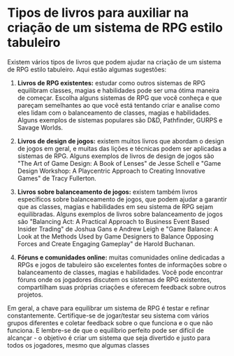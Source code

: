 # Tipos de livros para auxiliar na criação de um sistema de RPG estilo tabuleiro

Existem vários tipos de livros que podem ajudar na criação de um sistema de RPG estilo tabuleiro. Aqui estão algumas sugestões:

1. **Livros de RPG existentes:** estudar como outros sistemas de RPG equilibram classes, magias e habilidades pode ser uma ótima maneira de começar. Escolha alguns sistemas de RPG que você conheça e que pareçam semelhantes ao que você está tentando criar e analise como eles lidam com o balanceamento de classes, magias e habilidades. Alguns exemplos de sistemas populares são D&D, Pathfinder, GURPS e Savage Worlds.

2. **Livros de design de jogos:** existem muitos livros que abordam o design de jogos em geral, e muitas das lições e técnicas podem ser aplicadas a sistemas de RPG. Alguns exemplos de livros de design de jogos são "The Art of Game Design: A Book of Lenses" de Jesse Schell e "Game Design Workshop: A Playcentric Approach to Creating Innovative Games" de Tracy Fullerton.

3. **Livros sobre balanceamento de jogos:** existem também livros específicos sobre balanceamento de jogos, que podem ajudar a garantir que as classes, magias e habilidades em seu sistema de RPG sejam equilibradas. Alguns exemplos de livros sobre balanceamento de jogos são "Balancing Act: A Practical Approach to Business Event Based Insider Trading" de Joshua Gans e Andrew Leigh e "Game Balance: A Look at the Methods Used by Game Designers to Balance Opposing Forces and Create Engaging Gameplay" de Harold Buchanan.

4. **Fóruns e comunidades online:** muitas comunidades online dedicadas a RPGs e jogos de tabuleiro são excelentes fontes de informações sobre o balanceamento de classes, magias e habilidades. Você pode encontrar fóruns onde os jogadores discutem os sistemas de RPG existentes, compartilham suas próprias criações e oferecem feedback sobre outros projetos.

Em geral, a chave para equilibrar um sistema de RPG é testar e refinar constantemente. Certifique-se de jogar/testar seu sistema com vários grupos diferentes e coletar feedback sobre o que funciona e o que não funciona. E lembre-se de que o equilíbrio perfeito pode ser difícil de alcançar - o objetivo é criar um sistema que seja divertido e justo para todos os jogadores, mesmo que algumas classes
